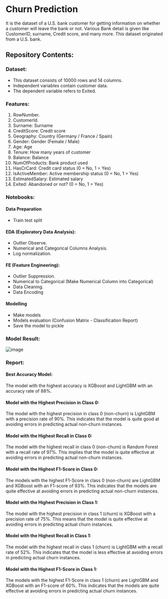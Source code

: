 # Churn Prediction
It is the dataset of a U.S. bank customer for getting information on whether a customer will leave the bank or not. Various Bank detail is given like CustomerID, surname, Credit score, and many more. This dataset originated from a U.S. bank.

## Repository Contents:
### Dataset: 
- This dataset consists of 10000 rows and 14 columns.
- Independent variables contain customer data.
- The dependent variable refers to Exited.

### Features:
 1. RowNumber.
 2. CustomerId.
 3. Surname: Surname
 4. CreditScore: Credit score
 5. Geography: Country (Germany / France / Spain)
 6. Gender: Gender (Female / Male)
 7. Age: Age
 8. Tenure: How many years of customer
 9. Balance: Balance
 10. NumOfProducts: Bank product used
 11. HasCrCard: Credit card status (0 = No, 1 = Yes)
 12. IsActiveMember: Active membership status (0 = No, 1 = Yes)
 13. EstimatedSalary: Estimated salary
 14. Exited: Abandoned or not? (0 = No, 1 = Yes)

### Notebooks:
#### Data Preparation
- Train test split

#### EDA (Exploratory Data Analysis): 
- Outlier Observe.
- Numerical and Categorical Columns Analysis.
- Log normalization.

#### FE (Feature Engineering):
- Outlier Suppression.
- Numerical to Categorical (Make Numerical Column into Categorical)
- Data Cleaning.
- Data Encoding

#### Modelling
- Make models
- Models evaluation (Confusion Matrix - Classification Report)
- Save the model to pickle

### Model Result:
![image](https://github.com/MojjoMujju/DS_Project_Portfolio/assets/84460310/781f9032-b54b-474a-9923-ce89312edf92)

### Report:
#### Best Accuracy Model:
The model with the highest accuracy is XGBoost and LightGBM with an accuracy rate of 88%.

#### Model with the Highest Precision in Class 0:
The model with the highest precision in class 0 (non-churn) is LightGBM with a precision rate of 90%. This indicates that the model is quite good at avoiding errors in predicting actual non-churn instances.

#### Model with the Highest Recall in Class 0:
The model with the highest recall in class 0 (non-churn) is Random Forest with a recall rate of 97%. This implies that the model is quite effective at avoiding errors in predicting actual non-churn instances.

#### Model with the Highest F1-Score in Class 0:
The models with the highest F1-Score in class 0 (non-churn) are LightGBM and XGBoost with an F1-score of 93%. This indicates that the models are quite effective at avoiding errors in predicting actual non-churn instances.

#### Model with the Highest Precision in Class 1:
The model with the highest precision in class 1 (churn) is XGBoost with a precision rate of 75%. This means that the model is quite effective at avoiding errors in predicting actual churn instances.

#### Model with the Highest Recall in Class 1:
The model with the highest recall in class 1 (churn) is LightGBM with a recall rate of 52%. This indicates that the model is less effective at avoiding errors in predicting actual churn instances.

#### Model with the Highest F1-Score in Class 1:
The models with the highest F1-Score in class 1 (churn) are LightGBM and XGBoost with an F1-score of 60%. This indicates that the models are quite effective at avoiding errors in predicting actual churn instances.
